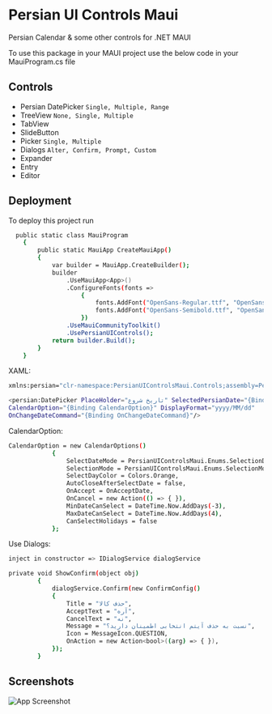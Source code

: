 # Persian UI Controls Maui

Persian Calendar &amp; some other controls for .NET MAUI

To use this package in your MAUI project use the below code in your MauiProgram.cs file


## Controls

- Persian DatePicker ```Single, Multiple, Range```
- TreeView ```None, Single, Multiple```
- TabView
- SlideButton
- Picker ```Single, Multiple```
- Dialogs ```Alter, Confirm, Prompt, Custom```
- Expander
- Entry
- Editor


## Deployment

To deploy this project run

```bash
  public static class MauiProgram
    {
        public static MauiApp CreateMauiApp()
        {
            var builder = MauiApp.CreateBuilder();
            builder
                .UseMauiApp<App>()
                .ConfigureFonts(fonts =>
                    {
                        fonts.AddFont("OpenSans-Regular.ttf", "OpenSansRegular");
                        fonts.AddFont("OpenSans-Semibold.ttf", "OpenSansSemibold");
                    })
                .UseMauiCommunityToolkit()
                .UsePersianUIControls();
            return builder.Build();
        }
    }
```

XAML:

```bash
xmlns:persian="clr-namespace:PersianUIControlsMaui.Controls;assembly=PersianUIControlsMaui"

<persian:DatePicker PlaceHolder="تاریخ شروع" SelectedPersianDate="{Binding PersianDate}" 
CalendarOption="{Binding CalendarOption}" DisplayFormat="yyyy/MM/dd" 
OnChangeDateCommand="{Binding OnChangeDateCommand}"/>
```

CalendarOption:
```bash
CalendarOption = new CalendarOptions()
            {
                SelectDateMode = PersianUIControlsMaui.Enums.SelectionDateMode.Day,
                SelectionMode = PersianUIControlsMaui.Enums.SelectionMode.Single,
                SelectDayColor = Colors.Orange,
                AutoCloseAfterSelectDate = false,
                OnAccept = OnAcceptDate,
                OnCancel = new Action(() => { }),
                MinDateCanSelect = DateTime.Now.AddDays(-3),
                MaxDateCanSelect = DateTime.Now.AddDays(4),
                CanSelectHolidays = false
            };
```

Use Dialogs:
```bash
inject in constructor => IDialogService dialogService

private void ShowConfirm(object obj)
        {
            dialogService.Confirm(new ConfirmConfig()
            {
                Title = "حذف کالا",
                AcceptText = "آره",
                CancelText = "نه",
                Message = "نسبت به حذف آیتم انتخابی اطمینان دارید؟",
                Icon = MessageIcon.QUESTION,
                OnAction = new Action<bool>((arg) => { }),
            });
        }
```
## Screenshots

![App Screenshot](https://raw.githubusercontent.com/RezaShaban/PersianUIControlsMaui/master/PersianUISamples/date-picker-demo.png)
